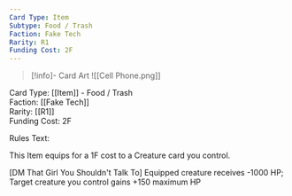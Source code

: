 ```yaml
---
Card Type: Item
Subtype: Food / Trash
Faction: Fake Tech
Rarity: R1
Funding Cost: 2F
---
```

> [!info]- Card Art
> ![[Cell Phone.png]]

Card Type: [[Item]] - Food / Trash  
Faction: [[Fake Tech]]  
Rarity: [[R1]]  
Funding Cost: 2F  

Rules Text:  

This Item equips for a 1F cost to a Creature card you control.  

[DM That Girl You Shouldn't Talk To] Equipped creature receives -1000 HP;
Target creature you control gains +150 maximum HP  
